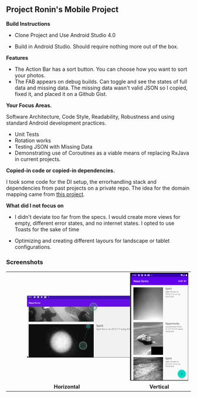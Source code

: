 ## Project Ronin's Mobile Project

**Build Instructions**

* Clone Project and Use Android Studio 4.0

- Build in Android Studio. Should require nothing more out of the box.

**Features**

* The Action Bar has a sort button. You can choose how you want to sort your photos.
* The FAB appears on debug builds. Can toggle and see the states of full data and missing data. The missing data wasn't valid JSON so I copied, fixed it, and placed it on a Github Gist.

**Your Focus Areas.**

Software Architecture, Code Style, Readability, Robustness and using standard Android development practices.

* Unit Tests
* Rotation works
* Testing JSON with Missing Data
* Demonstrating use of Coroutines as a viable means of replacing RxJava in current projects.

**Copied-in code or copied-in dependencies.**

I took some code for the DI setup, the errorhandling stack and dependencies from past projects on a private repo. The idea for the domain mapping came from [this project](https://github.com/cobeisfresh/CleanArchitecture-Android-Showcase).

**What did I not focus on**

* I didn't deviate too far from the specs. I would create more views for empty, different error states, and no internet states. I opted to use Toasts for the sake of time

* Optimizing and creating different layours for landscape or tablet configurations.

### Screenshots
<table>
    <tr>
        <td><img style="width: 350px: height:auto; margin: 0 50px" src="screenshots/horizontal.png"></img></td>
        <td><img src="screenshots/vertical.png"></img></td>
    </tr>
    <tr>
        <td align="center"><b>Horizontal</b></img></td>
        <td align="center"><b>Vertical</b></img></td>
    </tr>
</table>